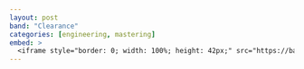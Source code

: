 ```yaml
---
layout: post
band: "Clearance"
categories: [engineering, mastering]
embed: >
  <iframe style="border: 0; width: 100%; height: 42px;" src="https://bandcamp.com/EmbeddedPlayer/album=654929278/size=small/bgcol=ffffff/linkcol=2ebd35/transparent=true/" seamless><a href="http://clearance.bandcamp.com/album/at-your-leisure">At Your Leisure by Clearance</a></iframe>
---
```

